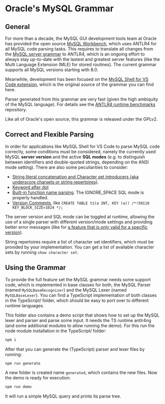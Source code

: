 # Oracle's MySQL Grammar

## General

For more than a decade, the MySQL GUI development tools team at Oracle has provided the open source
[MySQL Workbench](https://github.com/mysql/mysql-workbench), which uses ANTLR4 for all MySQL code parsing tasks. This requires to translate all changes from the
[MySQL server grammar](https://github.com/mysql/mysql-server/blob/8.0/sql/sql_yacc.yy) to ANTLR4, which is an ongoing effort to always stay up-to-date with the lastest and greatest server features (like the Multi Language Extension (MLE) for stored routines). The current grammar supports all MySQL versions starting with 8.0.

Meanwhile, development has been focused on the [MySQL Shell for VS Code extension](https://marketplace.visualstudio.com/items?itemName=Oracle.mysql-shell-for-vs-code), which is the original source of the grammar you can find here.

Parser generated from this grammar are very fast (given the high ambiquity of the MySQL language). For details see the [ANTLR4 runtime benchmarks](https://github.com/mike-lischke/antlr4-runtime-benchmarks/tree/main/src/mysql) repository.

Like all of Oracle's open source, this grammar is released under the GPLv2.

## Correct and Flexible Parsing

In order for applications like MySQL Shell for VS Code to parse MySQL code correctly, some conditions must be considered, namely the currently used MySQL **server version** and the active **SQL modes** (e.g. to distinguish between identifiers and double-quoted strings, depending on the ANSI mode setting). There are also some peculiarities to consider: 

- [String literal concatenation and Character set introducers (aka underscore charsets or string repertoires)](https://dev.mysql.com/doc/refman/8.0/en/string-literals.html).
- [Keyword after dot](https://dev.mysql.com/doc/refman/8.0/en/keywords.html)
- [Built-in function name parsing](https://dev.mysql.com/doc/refman/8.0/en/function-resolution.html). The IGNORE_SPACE SQL mode is properly handled.
- [Version Comments](https://dev.mysql.com/doc/refman/8.0/en/comments.html), like `CREATE TABLE t1(a INT, KEY (a)) /*!50110 KEY_BLOCK_SIZE=1024 */;`

The server version and SQL mode can be toggled at runtime, allowing the use of a single parser with different version/mode settings and providing better error messages (like for [a feature that is only valid for a specific version](https://github.com/mysql/mysql-shell-plugins/blob/master/gui/frontend/src/parsing/mysql/MySQLErrorListener.ts#L109)).

String repertoires require a list of character set identifiers, which must be provided by your implementation. You can get a list of available character sets by running `show character set`.

## Using the Grammar

To provide the full feature set the MySQL grammar needs some support code, which is implemented in base classes for both, the MySQL Parser (named `MySQLBaseRecognizer`) and the MySQL Lexer (named `MySQLBaseLexer`). You can find a TypeScript implementation of both classes in the TypeScript/ folder, which should be easy to port over to different runtime languages.

This folder also contains a demo script that shows how to set up the MySQL lexer and parser and parse some input. It needs the TS runtime antlr4ng (and some additional modules to allow running the demo). For this run the node module installation in the TypeScript/ folder:

```bash
npm i
```

After that you can generate the (TypeScript) parser and lexer files by running:

```bash
npm run generate
```

A new folder is created name `generated`, which contains the new files. Now the demo is ready for execution:

```bash
npm run demo
```

It will run a simple MySQL query and prints its parse tree.
